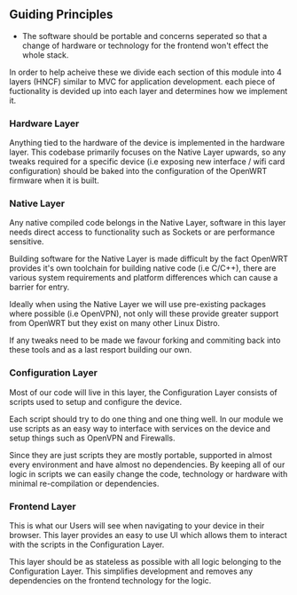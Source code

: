 
## Guiding Principles

- The software should be portable and concerns seperated so that a change of hardware or
  technology for the frontend won't effect the whole stack.

In order to help acheive these we divide each section of this module into 4 layers (HNCF) similar to MVC for application development. each piece of fuctionality is devided up into each layer and determines how we implement it.

### Hardware Layer

Anything tied to the hardware of the device is implemented in the hardware layer. This codebase primarily
focuses on the Native Layer upwards, so any tweaks required for a specific device (i.e exposing new interface / wifi card configuration) should be baked into the configuration of the OpenWRT firmware when it is built.

### Native Layer

Any native compiled code belongs in the Native Layer, software in this layer needs direct access to functionality
such as Sockets or are performance sensitive.

Building software for the Native Layer is made difficult by the fact OpenWRT provides it's own toolchain
for building native code (i.e C/C++), there are various system requirements and platform differences
which can cause a barrier for entry.

Ideally when using the Native Layer we will use pre-existing packages where possible (i.e OpenVPN),
not only will these provide greater support from OpenWRT but they exist on many other Linux Distro.

If any tweaks need to be made we favour forking and commiting back into these tools and as a last resport
building our own.

### Configuration Layer

Most of our code will live in this layer, the Configuration Layer consists of scripts used to setup and
configure the device.

Each script should try to do one thing and one thing well. In our module we use scripts as an easy way to interface with services on the device and setup things such as OpenVPN and Firewalls.

Since they are just scripts they are mostly portable, supported in almost every environment and have almost
no dependencies. By keeping all of our logic in scripts we can easily change the code, technology or hardware with
minimal re-compilation or dependencies.

### Frontend Layer

This is what our Users will see when navigating to your device in their browser. This layer
provides an easy to use UI which allows them to interact with the scripts in the Configuration Layer.

This layer should be as stateless as possible with all logic belonging to the Configuration Layer. This
simplifies development and removes any dependencies on the frontend technology for the logic.